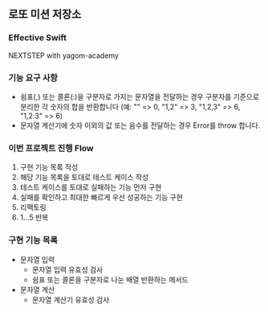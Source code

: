 ## 로또 미션 저장소
### Effective Swift
NEXTSTEP with yagom-academy

### 기능 요구 사항
- 쉼표(,) 또는 콜론(:)을 구분자로 가지는 문자열을 전달하는 경우 구분자를 기준으로 분리한 각 숫자의 합을 반환합니다 (예: "" => 0, "1,2" => 3, "1,2,3" => 6, "1,2:3" => 6)
- 문자열 계산기에 숫자 이외의 값 또는 음수를 전달하는 경우 Error를 throw 합니다.

### 이번 프로젝트 진행 Flow
1. 구현 기능 목록 작성
2. 해당 기능 목록을 토대로 테스트 케이스 작성
3. 테스트 케이스를 토대로 실패하는 기능 먼저 구현
4. 실패를 확인하고 최대한 빠르게 우선 성공하는 기능 구현
5. 리팩토링
6. 1...5 반복

### 구현 기능 목록

- 문자열 입력
    - 문자열 입력 유효성 검사
    - 쉼표 또는 콜론을 구분자로 나눈 배열 반환하는 메서드
- 문자열 계산
    - 문자열 계산기 유효성 검사
